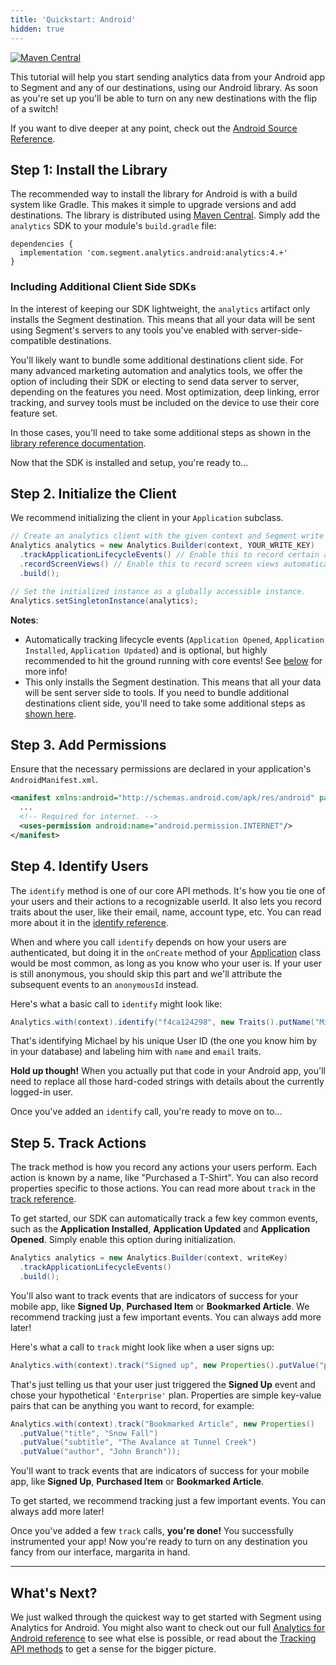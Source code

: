 ```yaml
---
title: 'Quickstart: Android'
hidden: true
---
```


<!-- LR 4/21/2020: TODO: none of the quickstarts actually walk you through creating the source in the workspace -->


[![Maven Central](https://maven-badges.herokuapp.com/maven-central/com.segment.analytics.android/analytics/badge.svg)](https://maven-badges.herokuapp.com/maven-central/com.segment.analytics.android/analytics)

This tutorial will help you start sending analytics data from your Android app to Segment and any of our destinations, using our Android library. As soon as you're set up you'll be able to turn on any new destinations with the flip of a switch!

If you want to dive deeper at any point, check out the [Android Source Reference](/docs/connections/sources/catalog/libraries/mobile/android).

## Step 1: Install the Library

The recommended way to install the library for Android is with a build system like Gradle. This makes it simple to upgrade versions and add destinations. The library is distributed using [Maven Central](http://maven.org/). Simply add the `analytics` SDK to your module's `build.gradle` file:

```
dependencies {
  implementation 'com.segment.analytics.android:analytics:4.+'
}
```

### Including Additional Client Side SDKs

In the interest of keeping our SDK lightweight, the `analytics` artifact only installs the Segment destination. This means that all your data will be sent using Segment's servers to any tools you've enabled with server-side-compatible destinations.

You'll likely want to bundle some additional destinations client side. For many advanced marketing automation and analytics tools, we offer the option of including their SDK or electing to send data server to server, depending on the features you need. Most optimization, deep linking, error tracking, and survey tools must be included on the device to use their core feature set.

In those cases, you'll need to take some additional steps as shown in the [library reference documentation](/docs/connections/sources/catalog/libraries/mobile/android/#about-mobile-connection-modes).

Now that the SDK is installed and setup, you're ready to...

## Step 2. Initialize the Client

We recommend initializing the client in your `Application` subclass.
```java
// Create an analytics client with the given context and Segment write key.
Analytics analytics = new Analytics.Builder(context, YOUR_WRITE_KEY)
  .trackApplicationLifecycleEvents() // Enable this to record certain application events automatically!
  .recordScreenViews() // Enable this to record screen views automatically!
  .build();

// Set the initialized instance as a globally accessible instance.
Analytics.setSingletonInstance(analytics);
```

**Notes**:
- Automatically tracking lifecycle events (`Application Opened`, `Application Installed`, `Application Updated`) and is optional, but highly recommended to hit the ground running with core events! See [below](/docs/connections/sources/catalog/libraries/mobile/android/quickstart/#step-5-track-actions) for more info!
- This only installs the Segment destination. This means that all your data will be sent server side to tools.
If you need to bundle additional destinations client side, you'll need to take some additional steps as [shown here](/docs/connections/sources/catalog/libraries/mobile/android/#about-mobile-connection-modes).

## Step 3. Add Permissions

Ensure that the necessary permissions are declared in your application's `AndroidManifest.xml`.

```xml
<manifest xmlns:android="http://schemas.android.com/apk/res/android" package="your.package.name">
  ...
  <!-- Required for internet. -->
  <uses-permission android:name="android.permission.INTERNET"/>
</manifest>
```

## Step 4. Identify Users

The `identify` method is one of our core API methods. It's how you tie one of your users and their actions to a recognizable userId. It also lets you record traits about the user, like their email, name, account type, etc. You can read more about it in the [identify reference](/docs/connections/sources/catalog/libraries/mobile/android#identify).

When and where you call `identify` depends on how your users are authenticated, but doing it in the `onCreate` method of your [Application](http://developer.android.com/reference/android/app/Application.html) class would be most common, as long as you know who your user is. If your user is still anonymous, you should skip this part and we'll attribute the subsequent events to an `anonymousId` instead.

Here's what a basic call to `identify` might look like:

```java
Analytics.with(context).identify("f4ca124298", new Traits().putName("Michael Bolton").putEmail("mbolton@example.com"));
```

That's identifying Michael by his unique User ID (the one you know him by in your database) and labeling him with `name` and `email` traits.

**Hold up though!** When you actually put that code in your Android app, you'll need to replace all those hard-coded strings with details about the currently logged-in user.

Once you've added an `identify` call, you're ready to move on to...

## Step 5. Track Actions

The track method is how you record any actions your users perform. Each action is known by a name, like "Purchased a T-Shirt". You can also record properties specific to those actions. You can read more about `track` in the [track reference](/docs/connections/sources/catalog/libraries/mobile/android#track).

To get started, our SDK can automatically track a few key common events, such as the **Application Installed**, **Application Updated** and **Application Opened**. Simply enable this option during initialization.

```java
Analytics analytics = new Analytics.Builder(context, writeKey)
  .trackApplicationLifecycleEvents()
  .build();
```

You'll also want to track events that are indicators of success for your mobile app, like **Signed Up**, **Purchased Item** or **Bookmarked Article**. We recommend tracking just a few important events. You can always add more later!

Here's what a call to `track` might look like when a user signs up:

```java
Analytics.with(context).track("Signed up", new Properties().putValue("plan", "Enterprise"));
```

That's just telling us that your user just triggered the **Signed Up** event and chose your hypothetical `'Enterprise'` plan. Properties are simple key-value pairs that can be anything you want to record, for example:

```java
Analytics.with(context).track("Bookmarked Article", new Properties()
  .putValue("title", "Snow Fall")
  .putValue("subtitle", "The Avalance at Tunnel Creek")
  .putValue("author", "John Branch"));
```

You'll want to track events that are indicators of success for your mobile app, like **Signed Up**, **Purchased Item** or **Bookmarked Article**.

To get started, we recommend tracking just a few important events. You can always add more later!

Once you've added a few `track` calls, **you're done!** You successfully instrumented your app! Now you're ready to turn on any destination you fancy from our interface, margarita in hand.

---

## What's Next?

We just walked through the quickest way to get started with Segment using Analytics for Android. You might also want to check out our full [Analytics for Android reference](/docs/connections/sources/catalog/libraries/mobile/android) to see what else is possible, or read about the [Tracking API methods](/docs/connections/sources/catalog/libraries/server/http-api/) to get a sense for the bigger picture.
